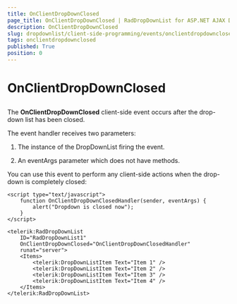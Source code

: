 ```yaml
---
title: OnClientDropDownClosed
page_title: OnClientDropDownClosed | RadDropDownList for ASP.NET AJAX Documentation
description: OnClientDropDownClosed
slug: dropdownlist/client-side-programming/events/onclientdropdownclosed
tags: onclientdropdownclosed
published: True
position: 0
---
```


# OnClientDropDownClosed



## 

The **OnClientDropDownClosed** client-side event occurs after the drop-down list has been closed.

The event handler receives two parameters:

1. The instance of the DropDownList firing the event.

1. An eventArgs parameter which does not have methods.

You can use this event to perform any client-side actions when the drop-down is completely closed:

````ASPNET
<script type="text/javascript">
    function OnClientDropDownClosedHandler(sender, eventArgs) {
        alert("Dropdown is closed now");
    }
</script>

<telerik:RadDropDownList
    ID="RadDropDownList1"
    OnClientDropDownClosed="OnClientDropDownClosedHandler"
    runat="server">
    <Items>
        <telerik:DropDownListItem Text="Item 1" />
        <telerik:DropDownListItem Text="Item 2" />
        <telerik:DropDownListItem Text="Item 3" />
        <telerik:DropDownListItem Text="Item 4" />
    </Items>
</telerik:RadDropDownList>
````


